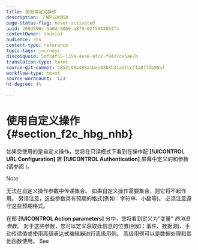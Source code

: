 ```yaml
---
title: 使用自定义操作
description: 了解行动活动
page-status-flag: never-activated
uuid: 269d590c-5a6d-40b9-a879-02f5033863fc
contentOwner: sauviat
audience: rns
content-type: reference
topic-tags: journeys
discoiquuid: 5df34f55-135a-4ea8-afc2-f9427ce5ae7b
translation-type: tm+mt
source-git-commit: b852c08a488a1bec02b8b31a1fccf1a8773b99af
workflow-type: tm+mt
source-wordcount: '123'
ht-degree: 4%

---
```



# 使用自定义操作 {#section_f2c_hbg_nhb}

如果您使用的是自定义操作，您将在只读模式下看到在操作配 **[!UICONTROL URL Configuration]** 置 **[!UICONTROL Authentication]** 屏幕中定义的和参数(请参阅 [](../action/about-custom-action-configuration.md))。

>[!NOTE]
>
>无法在自定义操作参数中传递集合。 如果自定义操作需要集合，则它将不起作用。 另请注意，这些参数具有预期的格式(例如：字符串、小数等)。 必须注意遵守这些预期格式。

在部 **[!UICONTROL Action parameters]** 分中，您将看到定义为“变量” _的消息参数_。 对于这些参数，您可以定义获取此信息的位置(例如：事件、数据源)、手动传递值或使用高级表达式编辑器进行高级用例。 高级用例可以是数据处理和其他函数使用。 See [](../expression/expressionadvanced.md)
